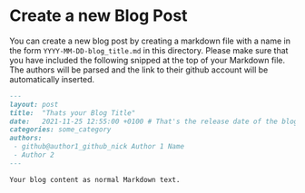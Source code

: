 # Create a new Blog Post

You can create a new blog post by creating a markdown file with a name in the form `YYYY-MM-DD-blog_title.md` in this
directory. Please make sure that you have included the following snipped at the top of your Markdown file. The authors will be parsed and the link to their github account will be automatically inserted.

```markdown
---
layout: post
title:  "Thats your Blog Title"
date:   2021-11-25 12:55:00 +0100 # That's the release date of the blog entry
categories: some_category
authors:
 - github@author1_github_nick Author 1 Name
 - Author 2
---

Your blog content as normal Markdown text.

```

